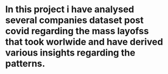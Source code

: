 # In this project i have analysed several companies dataset post covid regarding the mass layofss that took worlwide and have derived various insights regarding the patterns.
